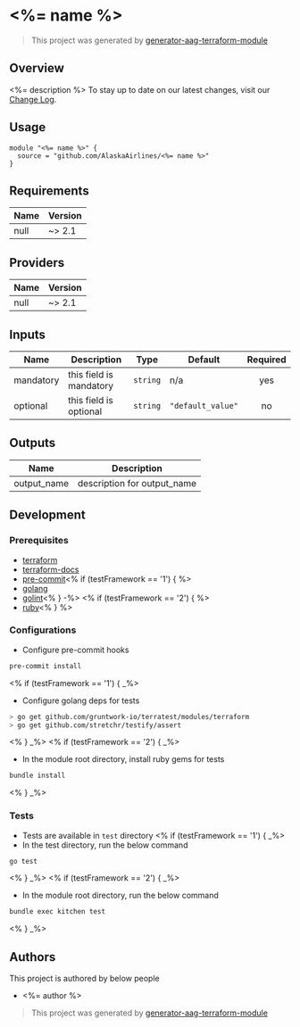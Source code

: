 # <%= name %>

> This project was generated by [generator-aag-terraform-module](https://github.com/nweddle/generator-aag-terraform-module)

## Overview

<%= description %>
To stay up to date on our latest changes, visit our [Change Log](./docs/CHANGELOG.md).

## Usage

```hcl
module "<%= name %>" {
  source = "github.com/AlaskaAirlines/<%= name %>"
}
```

<!-- BEGINNING OF PRE-COMMIT-TERRAFORM DOCS HOOK -->
## Requirements

| Name | Version |
|------|---------|
| null | ~> 2.1 |

## Providers

| Name | Version |
|------|---------|
| null | ~> 2.1 |

## Inputs

| Name | Description | Type | Default | Required |
|------|-------------|------|---------|:--------:|
| mandatory | this field is mandatory | `string` | n/a | yes |
| optional | this field is optional | `string` | `"default_value"` | no |

## Outputs

| Name | Description |
|------|-------------|
| output\_name | description for output\_name |

<!-- END OF PRE-COMMIT-TERRAFORM DOCS HOOK -->

## Development

### Prerequisites

- [terraform](https://learn.hashicorp.com/terraform/getting-started/install#installing-terraform)
- [terraform-docs](https://github.com/segmentio/terraform-docs)
- [pre-commit](https://pre-commit.com/#install)<% if (testFramework == '1') { %>
- [golang](https://golang.org/doc/install#install)
- [golint](https://github.com/golang/lint#installation)<% } -%>
<% if (testFramework == '2') { %>
- [ruby](https://rvm.io/)<% } %>

### Configurations

- Configure pre-commit hooks

```sh
pre-commit install
```

<% if (testFramework == '1') { _%>
- Configure golang deps for tests

```sh
> go get github.com/gruntwork-io/terratest/modules/terraform
> go get github.com/stretchr/testify/assert
```
<% } _%>
<% if (testFramework == '2') { _%>
- In the module root directory, install ruby gems for tests

```sh
bundle install
```
<% } _%>

### Tests

- Tests are available in `test` directory
<% if (testFramework == '1') { _%>
- In the test directory, run the below command

```sh
go test
```
<% } _%>
<% if (testFramework == '2') { _%>
- In the module root directory, run the below command

```sh
bundle exec kitchen test
```
<% } _%>

## Authors

This project is authored by below people

- <%= author %>

> This project was generated by [generator-aag-terraform-module](https://github.com/nweddle/generator-aag-terraform-module)
